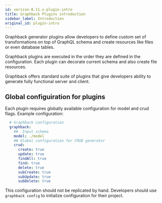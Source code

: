 ```yaml
---
id: version-0.11.x-plugin-intro
title: Graphback Plugins introduction
sidebar_label: Introduction
original_id: plugin-intro
---
```


Graphback generator plugins allow developers to define custom set of transformations 
on top of GraphQL schema and create resources like files or even database tables. 

Graphback plugins are executed in the order they are defined in the configuration.
Each plugin can decorate current schema and also create file resources.

Graphback offers standard suite of plugins that give developers ability to 
generate fully functional server and client.

## Global configuiration for plugins

Each plugin requires globally available configuration for model and crud flags.
Example configuration:

```yaml
  # Graphback configuration
  graphback:
    ##  Input schema
    model: ./model
    ## Global configuration for CRUD generator
    crud:
      create: true
      update: true
      findAll: true
      find: true
      delete: true
      subCreate: true
      subUpdate: true
      subDelete: true
```

This configuration should not be replicated by hand. 
Developers should use `graphback config` to initialize configuration for their project.